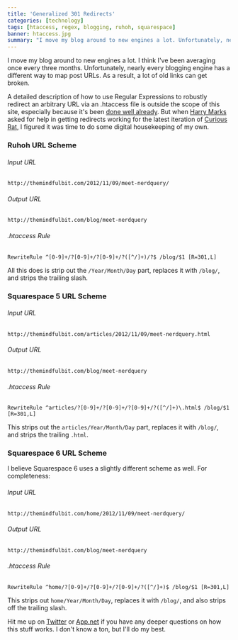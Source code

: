 ```yaml
---
title: 'Generalized 301 Redirects'
categories: [technology]
tags: [htaccess, regex, blogging, ruhoh, squarespace]
banner: htaccess.jpg
summary: "I move my blog around to new engines a lot. Unfortunately, nearly every blogging engine has a different way to map post URLs. As a result, a lot of old links can get broken. Here's how I make them work again."
---
```


I move my blog around to new engines a lot. I think I've been averaging once every three months. Unfortunately, nearly every blogging engine has a different way to map post URLs. As a result, a lot of old links can get broken.

A detailed description of how to use Regular Expressions to robustly redirect an arbitrary URL via an .htaccess file is outside the scope of this site, especially because it's been [done well already](http://searchengineland.com/url-rewrites-and-redirects-part1-16574). But when [Harry Marks](https://twitter.com/hcmarks) asked for help in getting redirects working for the latest iteration of [Curious Rat](http://curiousrat.com), I figured it was time to do some digital housekeeping of my own.

### Ruhoh URL Scheme

###### Input URL
	
	http://themindfulbit.com/2012/11/09/meet-nerdquery/

###### Output URL

	http://themindfulbit.com/blog/meet-nerdquery

###### .htaccess Rule

	RewriteRule ^[0-9]+/?[0-9]+/?[0-9]+/?([^/]+)/?$ /blog/$1 [R=301,L]

All this does is strip out the `/Year/Month/Day` part, replaces it with `/blog/`, and strips the trailing slash.

### Squarespace 5 URL Scheme

###### Input URL
	
	http://themindfulbit.com/articles/2012/11/09/meet-nerdquery.html

###### Output URL

	http://themindfulbit.com/blog/meet-nerdquery

###### .htaccess Rule

	RewriteRule ^articles/?[0-9]+/?[0-9]+/?[0-9]+/?([^/]+)\.html$ /blog/$1 [R=301,L]

This strips out the `articles/Year/Month/Day` part, replaces it with `/blog/`, and strips the trailing `.html`.

### Squarespace 6 URL Scheme

I believe Squarespace 6 uses a slightly different scheme as well. For completeness:

###### Input URL
	
	http://themindfulbit.com/home/2012/11/09/meet-nerdquery/

###### Output URL

	http://themindfulbit.com/blog/meet-nerdquery

###### .htaccess Rule

	RewriteRule ^home/?[0-9]+/?[0-9]+/?[0-9]+/?([^/]+)$ /blog/$1 [R=301,L]

This strips out `home/Year/Month/Day`, replaces it with `/blog/`, and also strips off the trailing slash.

Hit me up on [Twitter](http://twitter.com/themindfulbit) or [App.net](http://alpha.app.net/themindfulbit) if you have any deeper questions on how this stuff works. I don't know a ton, but I'll do my best.